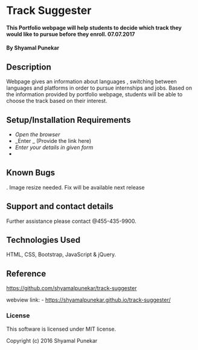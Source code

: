 # Track Suggester

#### This Portfolio webpage will help students to decide which track they would like to pursue before they enroll. 07.07.2017

#### By Shyamal Punekar

## Description

Webpage gives an information about languages , switching between languages and platforms in order to pursue internships and jobs. Based on the information provided by portfolio webpage, students will be able to choose the track based on their interest.

## Setup/Installation Requirements

* _Open the browser_
* _Enter _ (Provide the link here)
* _Enter your details in given form_
*

## Known Bugs
. Image resize needed. Fix will be available next release

## Support and contact details
Further assistance please contact @455-435-9900.

## Technologies Used
HTML, CSS, Bootstrap, JavaScript & jQuery.

## Reference
 https://github.com/shyamalpunekar/track-suggester

 webview link: - https://shyamalpunekar.github.io/track-suggester/

### License

This software is licensed under MIT license.

Copyright (c) 2016 Shyamal Punekar
